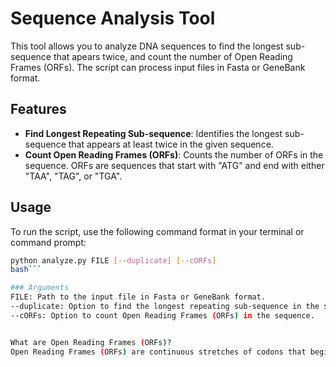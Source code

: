 # Sequence Analysis Tool

This tool allows you to analyze DNA sequences to find the longest sub-sequence that apears twice, and count the number of Open Reading Frames (ORFs). The script can process input files in Fasta or GeneBank format.

## Features

- **Find Longest Repeating Sub-sequence**: Identifies the longest sub-sequence that appears at least twice in the given sequence.
- **Count Open Reading Frames (ORFs)**: Counts the number of ORFs in the sequence. ORFs are sequences that start with "ATG" and end with either "TAA", "TAG", or "TGA".

## Usage

To run the script, use the following command format in your terminal or command prompt:

```bash
python analyze.py FILE [--duplicate] [--cORFs]
bash```

### Arguments
FILE: Path to the input file in Fasta or GeneBank format.
--duplicate: Option to find the longest repeating sub-sequence in the sequence.
--cORFs: Option to count Open Reading Frames (ORFs) in the sequence.


What are Open Reading Frames (ORFs)?
Open Reading Frames (ORFs) are continuous stretches of codons that begin with a start codon (usually "ATG") and end with a stop codon (either "TAA", "TAG", or "TGA"). These sequences are important in the study of genes and protein synthesis because they potentially encode proteins.
